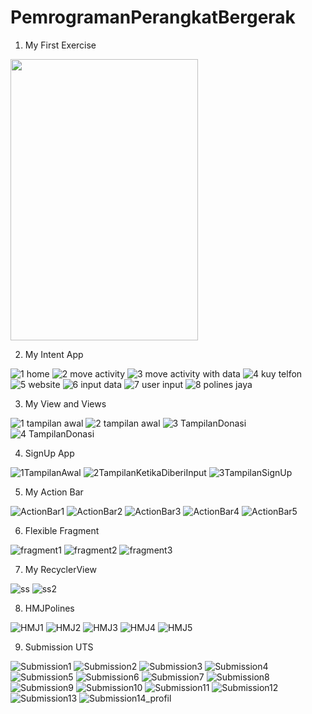 # PemrogramanPerangkatBergerak
1. My First Exercise

<img src ="https://user-images.githubusercontent.com/54837910/68644141-aad29b00-0546-11ea-8779-6dd8572dcfae.png" width=300px height=450px>

2. My Intent App

![1 home](https://user-images.githubusercontent.com/54837910/68644148-af974f00-0546-11ea-81af-b5c2efa78138.jpeg)
![2 move activity](https://user-images.githubusercontent.com/54837910/68644150-b1611280-0546-11ea-9b0a-1de304603b6f.jpeg)
![3 move activity with data](https://user-images.githubusercontent.com/54837910/68644156-b3c36c80-0546-11ea-8f59-f7cb5ce2e4f2.jpeg)
![4 kuy telfon](https://user-images.githubusercontent.com/54837910/68644160-b625c680-0546-11ea-8303-6272ed477056.jpeg)
![5 website](https://user-images.githubusercontent.com/54837910/68644163-b8882080-0546-11ea-813a-c438971d579c.jpeg)
![6 input data](https://user-images.githubusercontent.com/54837910/68644170-bcb43e00-0546-11ea-9e1e-036c3fd9b485.jpeg)
![7 user input](https://user-images.githubusercontent.com/54837910/68644172-be7e0180-0546-11ea-9eab-be6b16a80545.jpeg)
![8 polines jaya](https://user-images.githubusercontent.com/54837910/68644175-c047c500-0546-11ea-90c7-9a513b69ce1a.jpeg)

3. My View and Views

![1 tampilan awal](https://user-images.githubusercontent.com/54837910/68644182-c6d63c80-0546-11ea-8236-6e22b56612b2.jpeg)
![2 tampilan awal](https://user-images.githubusercontent.com/54837910/68644185-c9d12d00-0546-11ea-9f86-a6e9df073841.jpeg)
![3 TampilanDonasi](https://user-images.githubusercontent.com/54837910/68644189-cc338700-0546-11ea-889e-a1d58cd3d4dd.jpeg)
![4 TampilanDonasi](https://user-images.githubusercontent.com/54837910/68644191-cd64b400-0546-11ea-9065-ccf30d4b9205.jpeg)

4. SignUp App

![1TampilanAwal](https://user-images.githubusercontent.com/54837910/68644202-d35a9500-0546-11ea-970f-b89f780e02ec.jpeg)
![2TampilanKetikaDiberiInput](https://user-images.githubusercontent.com/54837910/68644205-d5245880-0546-11ea-8dde-0d8c4e1cbe6f.jpeg)
![3TampilanSignUp](https://user-images.githubusercontent.com/54837910/68644210-d6ee1c00-0546-11ea-8991-b4774b93863c.jpeg)

5. My Action Bar

![ActionBar1](https://user-images.githubusercontent.com/54837910/68644218-e1101a80-0546-11ea-8731-59e38e432822.jpeg)
![ActionBar2](https://user-images.githubusercontent.com/54837910/68644220-e2d9de00-0546-11ea-9199-aadebe8e1594.jpeg)
![ActionBar3](https://user-images.githubusercontent.com/54837910/68644222-e53c3800-0546-11ea-8f3c-68180cd788b1.jpeg)
![ActionBar4](https://user-images.githubusercontent.com/54837910/68644227-e8cfbf00-0546-11ea-898b-7a5d008d8f8e.jpeg)
![ActionBar5](https://user-images.githubusercontent.com/54837910/68644230-ea998280-0546-11ea-88e0-7e3e4ee93b6e.jpeg)

6. Flexible Fragment

![fragment1](https://user-images.githubusercontent.com/54837910/68644242-f2592700-0546-11ea-8c6a-6d46a9a0dae5.jpeg)
![fragment2](https://user-images.githubusercontent.com/54837910/68644244-f4bb8100-0546-11ea-8dfc-1467949f35de.jpeg)
![fragment3](https://user-images.githubusercontent.com/54837910/68644250-f71ddb00-0546-11ea-9bef-e7bfe7e57741.jpeg)

7. My RecyclerView

![ss](https://user-images.githubusercontent.com/54837910/68644383-685d8e00-0547-11ea-9246-79a17565788f.jpeg)
![ss2](https://user-images.githubusercontent.com/54837910/68644393-6e536f00-0547-11ea-9ebd-d8aa1c5765f1.jpeg)

8. HMJPolines

![HMJ1](https://user-images.githubusercontent.com/54837910/68644258-fd13bc00-0546-11ea-8f83-4681272228df.jpeg)
![HMJ2](https://user-images.githubusercontent.com/54837910/68644260-fedd7f80-0546-11ea-85e2-0816c34c7b1b.jpeg)
![HMJ3](https://user-images.githubusercontent.com/54837910/68644272-10bf2280-0547-11ea-920b-404833cab727.jpeg)
![HMJ4](https://user-images.githubusercontent.com/54837910/68644278-13ba1300-0547-11ea-8118-08e97ea914bb.jpeg)
![HMJ5](https://user-images.githubusercontent.com/54837910/68644283-174d9a00-0547-11ea-837f-ce80f1ea598a.jpeg)

9. Submission UTS 

![Submission1](https://user-images.githubusercontent.com/54837910/68644293-1d437b00-0547-11ea-852c-248dd3667ef9.jpeg)
![Submission2](https://user-images.githubusercontent.com/54837910/68644300-216f9880-0547-11ea-95e1-fc0ee11791c9.jpeg)
![Submission3](https://user-images.githubusercontent.com/54837910/68644302-23d1f280-0547-11ea-95c1-0a5cdd038af7.jpeg)
![Submission4](https://user-images.githubusercontent.com/54837910/68644307-27657980-0547-11ea-91ab-7693c1350909.jpeg)
![Submission5](https://user-images.githubusercontent.com/54837910/68644312-2b919700-0547-11ea-88a9-44e751be5d86.jpeg)
![Submission6](https://user-images.githubusercontent.com/54837910/68644315-2df3f100-0547-11ea-88d0-6ecf7aebc561.jpeg)
![Submission7](https://user-images.githubusercontent.com/54837910/68644317-30eee180-0547-11ea-9741-40f1ea1db7eb.jpeg)
![Submission8](https://user-images.githubusercontent.com/54837910/68644321-34826880-0547-11ea-8323-4016f0e9fd4e.jpeg)
![Submission9](https://user-images.githubusercontent.com/54837910/68644326-36e4c280-0547-11ea-9128-50201d2cb64f.jpeg)
![Submission10](https://user-images.githubusercontent.com/54837910/68644339-4401b180-0547-11ea-8e15-2c5d7401a43a.jpeg)
![Submission11](https://user-images.githubusercontent.com/54837910/68644345-48c66580-0547-11ea-8bd2-3c3b0c4a557c.jpeg)
![Submission12](https://user-images.githubusercontent.com/54837910/68644350-4bc15600-0547-11ea-82b9-d3aa85ca874e.jpeg)
![Submission13](https://user-images.githubusercontent.com/54837910/68644354-4e23b000-0547-11ea-98ea-c5513ed58a6d.jpeg)
![Submission14_profil](https://user-images.githubusercontent.com/54837910/68644355-50860a00-0547-11ea-9586-f4f9b240c0a5.jpeg)
